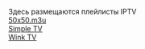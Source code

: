 Здесь размещаются плейлисты IPTV<br>
<a href="https://extmaster.github.io/plist/50x50.m3u">50x50.m3u<a><br>
<a href="https://extmaster.github.io/plist/simpleTV.m3u">Simple TV<a><br>
<a href="https://extmaster.github.io/plist/Wink TV_all.m3u">Wink TV<a>
